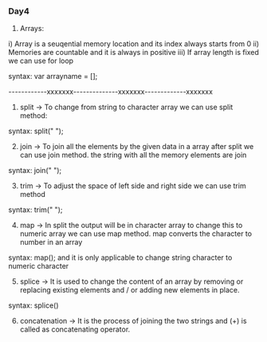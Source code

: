 ### Day4

1. Arrays:

i) Array is a seuqential memory location and its index always starts from 0
ii) Memories are countable and it is always in positive
iii) If array length is fixed we can use for loop

syntax:
var arrayname = [];

------------xxxxxxx--------------xxxxxxx-------------xxxxxxx

1.  split -> To change from string to character array we can use
    split method:

syntax: split(" ");

2.  join -> To join all the elements by the given data in a array after split
    we can use join method. the string with all the memory elements are join

syntax: join(" ");

3.  trim -> To adjust the space of left side and right side we can use trim method

syntax: trim(" ");

4.  map -> In split the output will be in character array to change this to numeric array
    we can use map method. map converts the character to number in an array

syntax: map(); and it is only applicable to change string character to numeric character

5.  splice -> It is used to change the content of an array by removing or replacing
    existing elements and / or adding new elements in place.

syntax: splice()

6.  concatenation -> It is the process of joining the two strings and (+) is called as
    concatenating operator.
